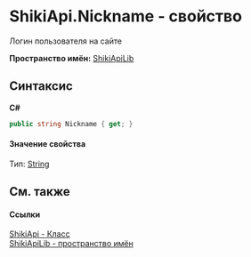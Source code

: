 # ShikiApi.Nickname - свойство


Логин пользователя на сайте

**Пространство имён:**&nbsp;<a target="_blank" href="N_ShikiApiLib.md">ShikiApiLib</a>

## Синтаксис

**C#**<br />
``` C#
public string Nickname { get; }
```


#### Значение свойства
Тип:&nbsp;<a target="_blank" href="http://msdn2.microsoft.com/ru-ru/library/s1wwdcbf" target="_top">String</a>

## См. также


#### Ссылки
<a target="_blank" href="T_ShikiApiLib_ShikiApi.md">ShikiApi - Класс</a>
<br />
<a target="_blank" href="N_ShikiApiLib.md">ShikiApiLib - пространство имён</a>
<br />